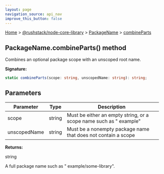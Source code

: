 ```yaml
---
layout: page
navigation_source: api_nav
improve_this_button: false
---
```



[Home](./index.md) &gt; [@rushstack/node-core-library](./node-core-library.md) &gt; [PackageName](./node-core-library.packagename.md) &gt; [combineParts](./node-core-library.packagename.combineparts.md)

## PackageName.combineParts() method

Combines an optional package scope with an unscoped root name.

<b>Signature:</b>

```typescript
static combineParts(scope: string, unscopedName: string): string;
```

## Parameters

|  Parameter | Type | Description |
|  --- | --- | --- |
|  scope | string | Must be either an empty string, or a scope name such as " example" |
|  unscopedName | string | Must be a nonempty package name that does not contain a scope |

<b>Returns:</b>

string

A full package name such as " example/some-library".
